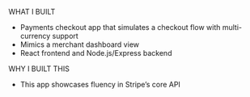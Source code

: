 WHAT I BUILT
- Payments checkout app that simulates a checkout flow with multi-currency support
- Mimics a merchant dashboard view
- React frontend and Node.js/Express backend

WHY I BUILT THIS
- This app showcases fluency in Stripe’s core API